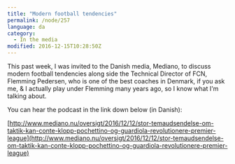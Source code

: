 ```yaml
---
title: "Modern football tendencies"
permalink: /node/257
language: da
category:
  - In the media
modified: 2016-12-15T10:28:50Z
---
```


This past week, I was invited to the Danish media, Mediano, to discuss modern football tendencies along side the Technical Director of FCN, Flemming Pedersen, who is one of the best coaches in Denmark, if you ask me, & I actually play under Flemming many years ago, so I know what I'm talking about.

You can hear the podcast in the link down below (in Danish):

[http://www.mediano.nu/oversigt/2016/12/12/stor-temaudsendelse-om-taktik-kan-conte-klopp-pochettino-og-guardiola-revolutionere-premier-league](http://www.mediano.nu/oversigt/2016/12/12/stor-temaudsendelse-om-taktik-kan-conte-klopp-pochettino-og-guardiola-revolutionere-premier-league​)
